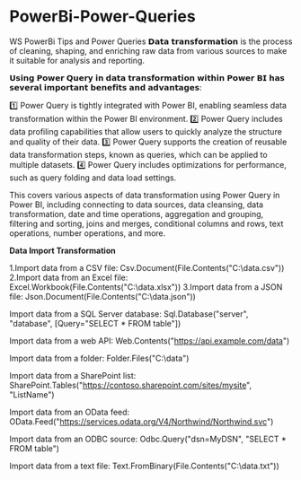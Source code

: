 # PowerBi-Power-Queries
WS PowerBi Tips and Power Queries 
𝗗𝗮𝘁𝗮 𝘁𝗿𝗮𝗻𝘀𝗳𝗼𝗿𝗺𝗮𝘁𝗶𝗼𝗻 is the process of cleaning, shaping, and enriching raw data from various sources to make it suitable for analysis and reporting.

𝗨𝘀𝗶𝗻𝗴 𝗣𝗼𝘄𝗲𝗿 𝗤𝘂𝗲𝗿𝘆 𝗶𝗻 𝗱𝗮𝘁𝗮 𝘁𝗿𝗮𝗻𝘀𝗳𝗼𝗿𝗺𝗮𝘁𝗶𝗼𝗻 𝘄𝗶𝘁𝗵𝗶𝗻 𝗣𝗼𝘄𝗲𝗿 𝗕𝗜 𝗵𝗮𝘀 𝘀𝗲𝘃𝗲𝗿𝗮𝗹 𝗶𝗺𝗽𝗼𝗿𝘁𝗮𝗻𝘁 𝗯𝗲𝗻𝗲𝗳𝗶𝘁𝘀 𝗮𝗻𝗱 𝗮𝗱𝘃𝗮𝗻𝘁𝗮𝗴𝗲𝘀:

1️⃣ Power Query is tightly integrated with Power BI, enabling seamless data transformation within the Power BI environment.
2️⃣ Power Query includes data profiling capabilities that allow users to quickly analyze the structure and quality of their data.
3️⃣ Power Query supports the creation of reusable data transformation steps, known as queries, which can be applied to multiple datasets.
4️⃣ Power Query includes optimizations for performance, such as query folding and data load settings.

This covers various aspects of data transformation using Power Query in Power BI, including connecting to data sources, data cleansing, data transformation, date and time operations, aggregation and grouping, filtering and sorting, joins and merges, conditional columns and rows, text operations, number operations, and more.

**Data Import Transformation**

1.Import data from a CSV file: Csv.Document(File.Contents("C:\data.csv"))
2.Import data from an Excel file: Excel.Workbook(File.Contents("C:\data.xlsx"))
3.Import data from a JSON file: Json.Document(File.Contents("C:\data.json"))

Import data from a SQL Server database: Sql.Database("server", "database", [Query="SELECT * FROM table"]) 

Import data from a web API: Web.Contents("https://api.example.com/data")

Import data from a folder: Folder.Files("C:\data") 

Import data from a SharePoint list: SharePoint.Tables("https://contoso.sharepoint.com/sites/mysite", "ListName") 

Import data from an OData feed: OData.Feed("https://services.odata.org/V4/Northwind/Northwind.svc") 

Import data from an ODBC source: Odbc.Query("dsn=MyDSN", "SELECT * FROM table") 

Import data from a text file: Text.FromBinary(File.Contents("C:\data.txt"))
